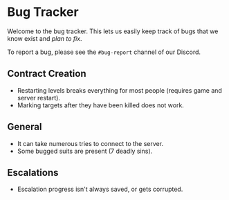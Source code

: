 # Bug Tracker

Welcome to the bug tracker. This lets us easily keep track of bugs that we know exist and _plan to fix_.

To report a bug, please see the `#bug-report` channel of our Discord.

## Contract Creation

-   Restarting levels breaks everything for most people (requires game and server restart).
-   Marking targets after they have been killed does not work.

## General

-   It can take numerous tries to connect to the server.
-   Some bugged suits are present (7 deadly sins).

## Escalations

-   Escalation progress isn't always saved, or gets corrupted.
